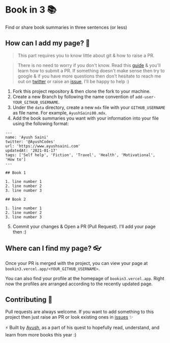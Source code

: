 # Book in 3 📚

Find or share book summaries in three sentences (or less)

## How can I add my page? 👀

> This part requires you to know little about git & how to raise a PR.

> There is no need to worry if you don't know. Read this [guide](https://www.dataschool.io/how-to-contribute-on-github) & you'll learn how to submit a PR. If something doesn't make sense then try to google & if you have more questions then don't hesitate to reach me out on [twitter](https://www.twitter.com/AyushCodes) or raise an [issue](https://github.com/AyushSaini00/book-in-3/issues), I'll be happy to help :)

1. Fork this project repository & then clone the fork to your machine.
2. Create a new Branch by following the name convention of `add-user-YOUR_GITHUB_USERNAME`.
3. Under the `data` directory, create a new `mdx` file with your `GITHUB_USERNAME` as file name. For example, `AyushSaini00.mdx`.
4. Add the book summaries you want with your information into your file using the following format:

```mdx
---
name: 'Ayush Saini'
twitter: '@AyushCodes'
url: 'https://www.ayushsaini.com'
updatedAt: '2021-01-17'
tags: ['Self help', 'Fiction', 'Travel', 'Health', 'Motivational', 'How to']
---

## Book 1

1. line number 1
2. line number 2
3. line number 3

## Book 2

1. line number 1
2. line number 2
3. line number 3
```

5. Commit your changes & Open a PR (Pull Request). I'll add your page then :)

## Where can I find my page? 👓

Once your PR is merged with the project, you can view your page at `bookin3.vercel.app/<YOUR_GITHUB_USERNAME>`.

You can also find your profile at the homepage of `bookin3.vercel.app`. Right now the profiles are arranged according to the recently updated page.

## Contributing 🙌

Pull requests are always welcome. If you want to add something to this project then just raise an PR or look existing ones in [issues](https://github.com/AyushSaini00/book-in-3/issues) ✨

⚡ Built by [Ayush](https://www.twitter.com/AyushCodes), as a part of his quest to hopefully read, understand, and learn from more books this year :)
